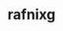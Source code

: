 ---
title: rafnixg
github: https://github.com/rafnixg
mode: dark
transition: 1s
score: 78.9
archetype:
- Code
---